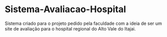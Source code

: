 # Sistema-Avaliacao-Hospital
Sistema criado para o projeto pedido pela faculdade com a ideia de ser um site de avaliação para o hospital regional do Alto Vale do Itajai.

